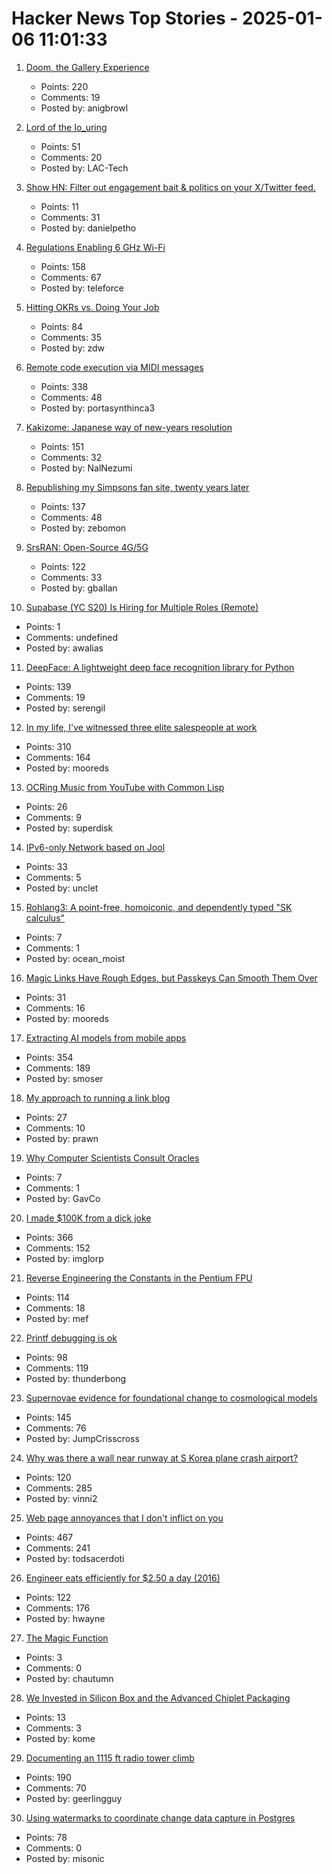 # Hacker News Top Stories - 2025-01-06 11:01:33

1. [Doom, the Gallery Experience](https://bobatealee.itch.io/doom-the-gallery-experience)
   - Points: 220
   - Comments: 19
   - Posted by: anigbrowl

2. [Lord of the Io_uring](https://unixism.net/loti/index.html)
   - Points: 51
   - Comments: 20
   - Posted by: LAC-Tech

3. [Show HN: Filter out engagement bait & politics on your X/Twitter feed.](https://unbaited.danielpetho.com)
   - Points: 11
   - Comments: 31
   - Posted by: danielpetho

4. [Regulations Enabling 6 GHz Wi-Fi](https://www.wi-fi.org/regulations-enabling-6-ghz-wi-fi)
   - Points: 158
   - Comments: 67
   - Posted by: teleforce

5. [Hitting OKRs vs. Doing Your Job](https://jessitron.com/2025/01/05/hitting-okrs-vs-doing-your-job/)
   - Points: 84
   - Comments: 35
   - Posted by: zdw

6. [Remote code execution via MIDI messages](https://psi3.ru/blog/swl01u/)
   - Points: 338
   - Comments: 48
   - Posted by: portasynthinca3

7. [Kakizome: Japanese way of new-years resolution](https://harimus.github.io//2025/01/02/kakizome.html)
   - Points: 151
   - Comments: 32
   - Posted by: NalNezumi

8. [Republishing my Simpsons fan site, twenty years later](https://www.bingeclock.com/blog/post/republishing-my-simpsons-fan-site-twenty-years-later)
   - Points: 137
   - Comments: 48
   - Posted by: zebomon

9. [SrsRAN: Open-Source 4G/5G](https://github.com/srsran)
   - Points: 122
   - Comments: 33
   - Posted by: gballan

10. [Supabase (YC S20) Is Hiring for Multiple Roles (Remote)](https://supabase.com/careers)
   - Points: 1
   - Comments: undefined
   - Posted by: awalias

11. [DeepFace: A lightweight deep face recognition library for Python](https://github.com/serengil/deepface)
   - Points: 139
   - Comments: 19
   - Posted by: serengil

12. [In my life, I've witnessed three elite salespeople at work](https://slate.com/life/2024/12/work-jobs-sales-telemarketing-america.html)
   - Points: 310
   - Comments: 164
   - Posted by: mooreds

13. [OCRing Music from YouTube with Common Lisp](https://nickfa.ro/wiki/OCRing_Music_from_YouTube_with_Common_Lisp)
   - Points: 26
   - Comments: 9
   - Posted by: superdisk

14. [IPv6-only Network based on Jool](https://taoshu.in/unix/jool-nat64.html)
   - Points: 33
   - Comments: 5
   - Posted by: unclet

15. [Rohlang3: A point-free, homoiconic, and dependently typed "SK calculus"](https://rohan.ga/blog/rohlang3/)
   - Points: 7
   - Comments: 1
   - Posted by: ocean_moist

16. [Magic Links Have Rough Edges, but Passkeys Can Smooth Them Over](https://rmondello.com/2025/01/02/magic-links-and-passkeys/)
   - Points: 31
   - Comments: 16
   - Posted by: mooreds

17. [Extracting AI models from mobile apps](https://altayakkus.substack.com/p/you-wouldnt-download-an-ai)
   - Points: 354
   - Comments: 189
   - Posted by: smoser

18. [My approach to running a link blog](https://simonwillison.net/2024/Dec/22/link-blog/)
   - Points: 27
   - Comments: 10
   - Posted by: prawn

19. [Why Computer Scientists Consult Oracles](https://www.quantamagazine.org/why-computer-scientists-consult-oracles-20250103/)
   - Points: 7
   - Comments: 1
   - Posted by: GavCo

20. [I made $100K from a dick joke](https://imgur.com/gallery/KZ4u3c4)
   - Points: 366
   - Comments: 152
   - Posted by: imglorp

21. [Reverse Engineering the Constants in the Pentium FPU](http://www.righto.com/2025/01/pentium-floating-point-ROM.html)
   - Points: 114
   - Comments: 18
   - Posted by: mef

22. [Printf debugging is ok](https://www.polymonster.co.uk/blog/printf-debugging-is-ok)
   - Points: 98
   - Comments: 119
   - Posted by: thunderbong

23. [Supernovae evidence for foundational change to cosmological models](https://academic.oup.com/mnrasl/article/537/1/L55/7926647)
   - Points: 145
   - Comments: 76
   - Posted by: JumpCrisscross

24. [Why was there a wall near runway at S Korea plane crash airport?](https://www.bbc.com/news/articles/c0mvynnxzzmo)
   - Points: 120
   - Comments: 285
   - Posted by: vinni2

25. [Web page annoyances that I don't inflict on you](http://rachelbythebay.com/w/2025/01/04/cruft/)
   - Points: 467
   - Comments: 241
   - Posted by: todsacerdoti

26. [Engineer eats efficiently for $2.50 a day (2016)](https://futureboy.us/blog/twofifty.html)
   - Points: 122
   - Comments: 176
   - Posted by: hwayne

27. [The Magic Function](https://bitfieldconsulting.com/posts/magic-function)
   - Points: 3
   - Comments: 0
   - Posted by: chautumn

28. [We Invested in Silicon Box and the Advanced Chiplet Packaging](https://medium.com/@heng.huang/why-we-invested-in-silicon-box-and-advanced-chiplet-packaging-3d1905c6ec2e)
   - Points: 13
   - Comments: 3
   - Posted by: kome

29. [Documenting an 1115 ft radio tower climb](https://www.jeffgeerling.com/blog/2024/documenting-1115-ft-radio-tower-climb)
   - Points: 190
   - Comments: 70
   - Posted by: geerlingguy

30. [Using watermarks to coordinate change data capture in Postgres](https://blog.sequinstream.com/using-watermarks-to-coordinate-change-data-capture-in-postgres/)
   - Points: 78
   - Comments: 0
   - Posted by: misonic

